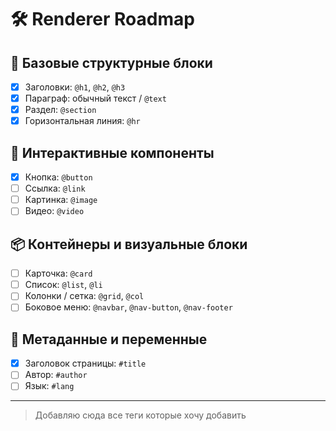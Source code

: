 # 🛠️ Renderer Roadmap

## 📄 Базовые структурные блоки
- [x] Заголовки: `@h1`, `@h2`, `@h3`
- [x] Параграф: обычный текст / `@text`
- [x] Раздел: `@section`
- [x] Горизонтальная линия: `@hr`

## 🎯 Интерактивные компоненты
- [x] Кнопка: `@button`
- [ ] Ссылка: `@link`
- [ ] Картинка: `@image`
- [ ] Видео: `@video`

## 📦 Контейнеры и визуальные блоки
- [ ] Карточка: `@card`
- [ ] Список: `@list`, `@li`
- [ ] Колонки / сетка: `@grid`, `@col`
- [ ] Боковое меню: `@navbar`, `@nav-button`, `@nav-footer`

## 🧩 Метаданные и переменные
- [x] Заголовок страницы: `#title`
- [ ] Автор: `#author`
- [ ] Язык: `#lang`

---

> Добавляю сюда все теги которые хочу добавить
